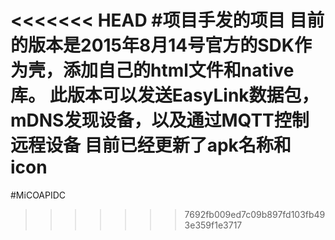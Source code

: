 <<<<<<< HEAD
#项目手发的项目
	目前的版本是2015年8月14号官方的SDK作为壳，添加自己的html文件和native库。
	此版本可以发送EasyLink数据包，mDNS发现设备，以及通过MQTT控制远程设备
	目前已经更新了apk名称和icon
=======
#MiCOAPIDC
>>>>>>> 7692fb009ed7c09b897fd103fb493e359f1e3717
